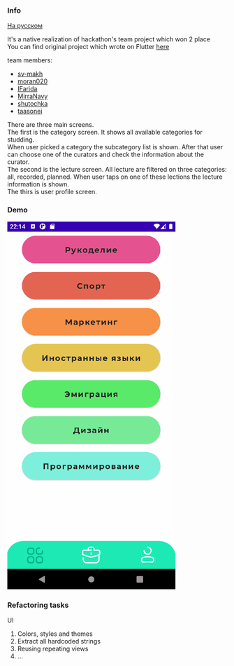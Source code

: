 ### Info

[На русском](https://github.com/taasonei/education_platform/blob/master/README_ru.md)

It's a native realization of hackathon's team project which won 2 place  
You can find original project which wrote on Flutter [here](https://github.com/sv-makh/team15)

team members:
- [sv-makh](https://github.com/sv-makh)
- [moran020](https://github.com/moran020)
- [IFarida](https://github.com/IFarida)
- [MirraNavy](https://github.com/MirraNavy)
- [shutochka](https://github.com/shutochka)
- [taasonei](https://github.com/taasonei)


There are three main screens.  
The first is the category screen. It shows all available categories for studding.  
When user picked a category the subcategory list is shown. After that user can choose one of the curators and check the information about the curator.  
The second is the lecture screen. All lecture are filtered on three categories: all, recorded, planned. When user taps on one of these lections the lecture information is shown.  
The thirs is user profile screen.

### Demo

![](https://github.com/taasonei/education_platform/blob/master/demo/demo.gif)

### Refactoring tasks

UI
1. Colors, styles and themes
2. Extract all hardcoded strings
3. Reusing repeating views
4. ...
